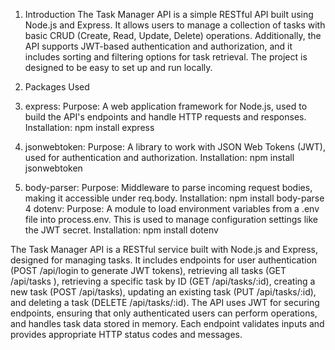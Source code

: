
1. Introduction
The Task Manager API is a simple RESTful API built using Node.js and Express. It allows users to manage a collection of tasks with basic CRUD (Create, Read, Update, Delete)
 operations. Additionally, the API supports JWT-based authentication and authorization, and it includes sorting and filtering options for task retrieval. The project is designed
 to be easy to set up and run locally.

2. Packages Used
1. express:
Purpose: A web application framework for Node.js, used to build the API's endpoints and handle HTTP requests and responses.
Installation: npm install express
2. jsonwebtoken:
Purpose: A library to work with JSON Web Tokens (JWT), used for authentication and authorization.
Installation: npm install jsonwebtoken
3. body-parser:
Purpose: Middleware to parse incoming request bodies, making it accessible under req.body.
Installation: npm install body-parse
4 dotenv:
Purpose: A module to load environment variables from a .env file into process.env. This is used to manage configuration settings like the JWT secret.
Installation: npm install dotenv


The Task Manager API is a RESTful service built with Node.js and Express, designed for managing tasks. It includes endpoints for user authentication (POST /api/login to
generate JWT tokens), retrieving all tasks (GET /api/tasks ), retrieving a specific task by ID (GET /api/tasks/:id), creating a new task
(POST /api/tasks), updating an existing task (PUT /api/tasks/:id), and deleting a task (DELETE /api/tasks/:id). The API uses JWT for securing endpoints, ensuring that only authenticated 
users can perform operations, and handles task data stored in memory. Each endpoint validates inputs and provides appropriate HTTP status codes and messages.
